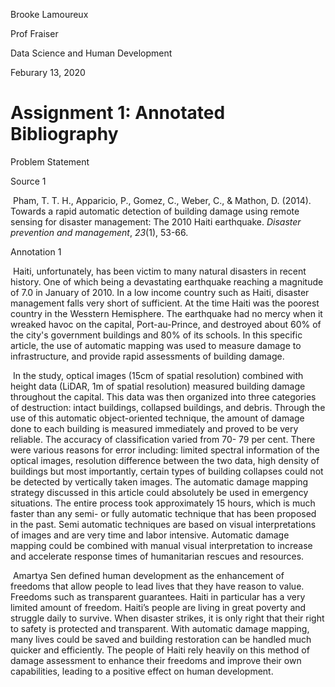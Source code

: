 Brooke Lamoureux

Prof Fraiser

Data Science and Human Development

Feburary 13, 2020

# Assignment 1: Annotated Bibliography

Problem Statement



Source 1

​	Pham, T. T. H., Apparicio, P., Gomez, C., Weber, C., & Mathon, D. (2014). Towards a rapid automatic detection of building damage using remote sensing for disaster management: The 2010 Haiti earthquake. *Disaster prevention and management*, *23*(1), 53-66.

Annotation 1

​	Haiti, unfortunately, has been victim to many natural disasters in recent history. One of which being a devastating earthquake reaching a magnitude of 7.0 in January of 2010. In a low income country such as Haiti, disaster management falls very short of sufficient. At the time Haiti was the poorest country in the Wesstern Hemisphere. The earthquake had no mercy when it wreaked havoc on the capital, Port-au-Prince, and destroyed about 60% of the city's government buildings and 80% of its schools. In this specific article, the use of automatic mapping was used to measure damage to infrastructure, and provide rapid assessments of building damage. 

​	In the study, optical images (15cm of spatial resolution) combined with height data (LiDAR, 1m of spatial resolution) measured building damage throughout the capital. This data was then organized into three categories of destruction: intact buildings, collapsed buildings, and debris. Through the use of this automatic object-oriented technique, the amount of damage done to each building is measured immediately and proved to be very reliable. The accuracy of classification varied from 70- 79 per cent. There were various reasons for error including: limited spectral information of the optical images, resolution difference between the two data, high density of buildings but most importantly, certain types of building collapses could not be detected by vertically taken images. The automatic damage mapping strategy discussed in this article could absolutely be used in emergency situations. The entire process took approximately 15 hours, which is much faster than any semi- or fully automatic technique that has been proposed in the past. Semi automatic techniques are based on visual interpretations of images and are very time and labor intensive. Automatic damage mapping could be combined with manual visual interpretation to increase and accelerate response times of humanitarian rescues and resources. 

​	Amartya Sen defined human development as the enhancement of freedoms that allow people to lead lives that they have reason to value. Freedoms such as transparent guarantees. Haiti in particular has a very limited amount of freedom. Haiti’s people are living in great poverty and struggle daily to survive. When disaster strikes, it is only right that their right to safety is protected and transparent. With automatic damage mapping, many lives could be saved and building restoration can be handled much quicker and efficiently. The people of Haiti rely heavily on this method of damage assessment to enhance their freedoms and improve their own capabilities, leading to a positive effect on human development.







